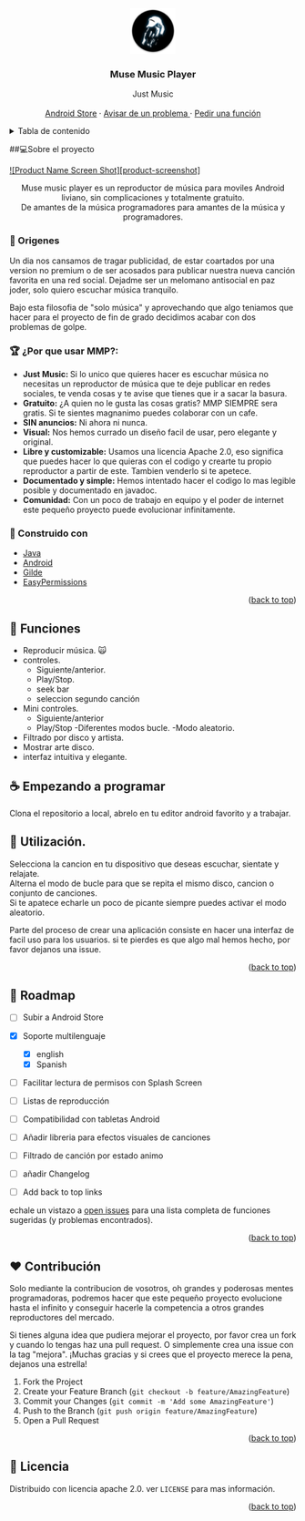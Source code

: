 <div id="top"></div>
<!-- https://raw.githubusercontent.com/othneildrew/Best-README-Template/master
*** Thanks for checking out the Best-README-Template. If you have a suggestion
*** that would make this better, please fork the repo and create a pull request
*** or simply open an issue with the tag "enhancement".
*** Don't forget to give the project a star!
*** Thanks again! Now go create something AMAZING! :D
-->



<!-- PROJECT SHIELDS -->
<!--
*** I'm using markdown "reference style" links for readability.
*** Reference links are enclosed in brackets [ ] instead of parentheses ( ).
*** See the bottom of this document for the declaration of the reference variables
*** for contributors-url, forks-url, etc. This is an optional, concise syntax you may use.
*** https://www.markdownguide.org/basic-syntax/#reference-style-links

[![Contributors][contributors-shield]][contributors-url]
[![Forks][forks-shield]][forks-url]
[![Stargazers][stars-shield]][stars-url]
[![Issues][issues-shield]][issues-url]
[![MIT License][license-shield]][license-url]
[![LinkedIn][linkedin-shield]][linkedin-url]
-->




<!-- PROJECT LOGO -->
<br />
<div align="center">
  <a href="https://github.com/DeJorgev/projectMMP">
    <img src="app/src/main/res/mipmap-hdpi/ic_launcher_round.png" alt="Logo" width="80" height="80">
  </a>

  <h3 align="center">Muse Music Player</h3>

  <p align="center">
    Just Music
    <br />
    <br />
    <a href="https://github.com/DeJorgev/projectMMP/xa"> Android Store</a>
    ·
    <a href="https://github.com/DeJorgev/projectMMP/issues"> Avisar de un problema </a>
    ·
    <a href="https://github.com/DeJorgev/projectMMP/issues"> Pedir una función </a>
  </p>
</div>



<!-- TABLE OF CONTENTS -->
<details>
  <summary>Tabla de contenido</summary>
  <ol>
    <li>
      <a href="#💻Sobre-el-proyecto">Sobre el proyecto</a>
      <ul>
        <li><a href="#Origenes">Origenes</a></li>
        <li><a href="#¿Por-que-usar-MMP?">¿Por que usar MMP?</a></li>
        <li><a href="#Construido-con">Construido con</a></li>
      </ul>
    </li>
     <li><a href="#Funciones">Funciones</a></li>
    <li>
      <a href="#Empezando-a-programar">Empezando a programar</a>
    </li>
    <li><a href="#utilización">Utilización</a></li>
    <li><a href="#roadmap">Roadmap</a></li>
    <li><a href="#licencia">Licencia</a></li>
  </ol>
</details>



<!-- ABOUT THE PROJECT -->
##💻Sobre el proyecto

[![Product Name Screen Shot][product-screenshot]](https://example.com)
<p align = "center">
Muse music player es un reproductor de música para moviles Android liviano, sin complicaciones y totalmente gratuito. <br/>
De amantes de la música programadores para amantes de la música y programadores.
</p>

### 👀 Origenes
Un dia nos cansamos de tragar publicidad, de estar coartados por una version no premium o de ser acosados para publicar nuestra nueva canción favorita en una red social. Dejadme ser un melomano antisocial en paz joder, solo quiero escuchar música tranquilo.<br/> 

Bajo esta filosofia de "solo música" y aprovechando que algo teniamos que hacer para el proyecto de fin de grado decidimos acabar con dos problemas de golpe.

### 🏆 ¿Por que usar MMP?:
* <b>Just Music: </b> Si lo unico que quieres hacer es escuchar música no necesitas un reproductor de música que te deje publicar en redes sociales, te venda cosas y te avise que tienes que ir a sacar la basura.
* <b>Gratuito:</b> ¿A quien no le gusta las cosas gratis? MMP SIEMPRE sera gratis. Si te sientes magnanimo puedes colaborar con un cafe.
* <b>SIN anuncios:</b> Ni ahora ni nunca.
* <b>Visual:</b> Nos hemos currado un diseño facil de usar, pero elegante y original.
* <b>Libre y customizable:</b> Usamos una licencia Apache 2.0, eso significa que puedes hacer lo que quieras con el codigo y crearte tu propio reproductor a partir de este. Tambien venderlo si te apetece.
* <b>Documentado y simple:</b> Hemos intentado hacer el codigo lo mas legible posible y documentado en javadoc.
* <b>Comunidad:</b> Con un poco de trabajo en equipo y el poder de internet este pequeño proyecto puede evolucionar infinitamente. 


### 🏢 Construido con
* [Java](https://java.com)
* [Android](https://Android.com)
* [Gilde](https://github.com/bumptech/glide)
* [EasyPermissions](https://github.com/googlesamples/easypermissions)
<p align="right">(<a href="#top">back to top</a>)</p>

## 💎 Funciones
- Reproducir música. 🙀 
- controles.
  - Siguiente/anterior.
  - Play/Stop.  
  - seek bar
  - seleccion segundo canción
- Mini controles.
  - Siguiente/anterior
  - Play/Stop
-Diferentes modos bucle.
-Modo aleatorio.
- Filtrado por disco y artista.
- Mostrar arte disco.
- interfaz intuitiva y elegante.


<!-- GETTING STARTED -->
## ☕ Empezando a programar
Clona el repositorio a local, abrelo en tu editor android favorito y a trabajar.


<!-- USAGE EXAMPLES -->
## 📀 Utilización.

Selecciona la cancion en tu dispositivo que deseas escuchar, sientate y relajate.<br/>
Alterna el modo de bucle para que se repita el mismo disco, cancion o conjunto de canciones.<br/>
Si te apatece echarle un poco de picante siempre puedes activar el modo aleatorio.<br>

Parte del proceso de crear una aplicación consiste en hacer una interfaz de facil uso para los usuarios. si te pierdes es que algo mal hemos hecho, por favor dejanos una issue.

<p align="right">(<a href="#top">back to top</a>)</p>



<!-- ROADMAP -->
## 🚗 Roadmap
- [ ] Subir a Android Store
- [x] Soporte multilenguaje
    - [x] english
    - [x] Spanish
- [ ] Facilitar lectura de permisos con Splash Screen
- [ ] Listas de reproducción
- [ ] Compatibilidad con tabletas Android
- [ ] Añadir libreria para efectos visuales de canciones
- [ ] Filtrado de canción por estado animo  
- [ ] añadir Changelog
- [ ] Add back to top links


echale un vistazo a [open issues](https://github.com/DeJorgev/projectMMP/issues) para una lista completa de funciones sugeridas (y problemas encontrados).

<p align="right">(<a href="#top">back to top</a>)</p>



<!-- CONTRIBUTING -->
## ❤️ Contribución

Solo mediante la contribucion de vosotros, oh grandes y poderosas mentes programadoras, podremos hacer que este pequeño proyecto evolucione hasta el infinito 
y conseguir hacerle la competencia a otros grandes reproductores del mercado.

Si tienes alguna idea que pudiera mejorar el proyecto, por favor crea un fork y cuando lo tengas haz una pull request. O simplemente crea una issue con la tag 
"mejora". ¡Muchas gracias y si crees que el proyecto merece la pena, dejanos una estrella!

1. Fork the Project
2. Create your Feature Branch (`git checkout -b feature/AmazingFeature`)
3. Commit your Changes (`git commit -m 'Add some AmazingFeature'`)
4. Push to the Branch (`git push origin feature/AmazingFeature`)
5. Open a Pull Request

<p align="right">(<a href="#top">back to top</a>)</p>

<!-- LICENSE -->
## 📜 Licencia

Distribuido con licencia apache 2.0. ver `LICENSE` para mas información.

<p align="right">(<a href="#top">back to top</a>)</p>
